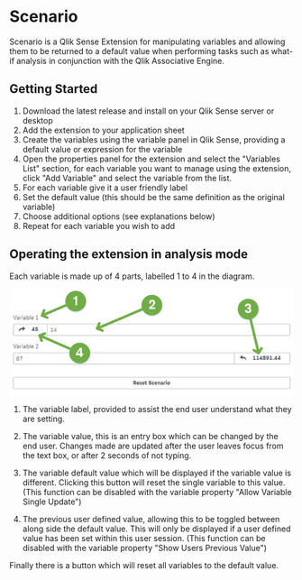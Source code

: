# Scenario
Scenario is a Qlik Sense Extension for manipulating variables and allowing them to be returned to a default value when performing tasks such as what-if analysis in conjunction with the Qlik Associative Engine.

## Getting Started
1. Download the latest release and install on your Qlik Sense server or desktop
1. Add the extension to your application sheet
1. Create the variables using the variable panel in Qlik Sense, providing a default value or expression for the variable
1. Open the properties panel for the extension and select the "Variables List" section, for each variable you want to manage using the extension, click "Add Variable" and select the variable from the list.
  1. For each variable give it a user friendly label
  1. Set the default value (this should be the same definition as the original variable)
  1. Choose additional options (see explanations below)
1. Repeat for each variable you wish to add

## Operating the extension in analysis mode

Each variable is made up of 4 parts, labelled 1 to 4 in the diagram.

![Alt text](help.png?raw=true "Image showing the on screen functions")

1. The variable label, provided to assist the end user understand what they are setting.

1. The variable value, this is an entry box which can be changed by the end user. Changes made are updated after the user leaves focus from the text box, or after 2 seconds of not typing.

1. The variable default value which will be displayed if the variable value is different. Clicking this button will reset the single variable to this value.(This function can be disabled with the variable property "Allow Variable Single Update")

1. The previous user defined value, allowing this to be toggled between along side the default value. This will only be displayed if a user defined value has been set within this user session. (This function can be disabled with the variable property "Show Users Previous Value")

Finally there is a button which will reset all variables to the default value.
